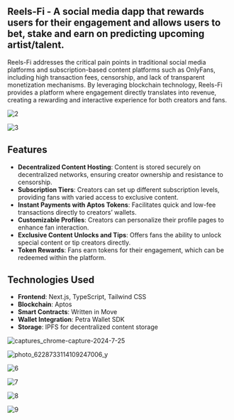## Reels-Fi - A social media dapp that rewards users for their engagement and allows users to bet, stake and earn on predicting upcoming artist/talent.

Reels-Fi addresses the critical pain points in traditional social media platforms and subscription-based content platforms such as OnlyFans, including high transaction fees, censorship, and lack of transparent monetization mechanisms. By leveraging blockchain technology, Reels-Fi provides a platform where engagement directly translates into revenue, creating a rewarding and interactive experience for both creators and fans.

![2](https://github.com/user-attachments/assets/e0666309-c01e-4305-b466-fa22ff230d97)

![3](https://github.com/user-attachments/assets/477b41c7-d999-4ac3-8851-8e90362f348c)

## Features
- **Decentralized Content Hosting**: Content is stored securely on decentralized networks, ensuring creator ownership and resistance to censorship.
- **Subscription Tiers**: Creators can set up different subscription levels, providing fans with varied access to exclusive content.
- **Instant Payments with Aptos Tokens**: Facilitates quick and low-fee transactions directly to creators’ wallets.
- **Customizable Profiles**: Creators can personalize their profile pages to enhance fan interaction.
- **Exclusive Content Unlocks and Tips**: Offers fans the ability to unlock special content or tip creators directly.
- **Token Rewards**: Fans earn tokens for their engagement, which can be redeemed within the platform.

## Technologies Used
- **Frontend**: Next.js, TypeScript, Tailwind CSS
- **Blockchain**: Aptos
- **Smart Contracts**: Written in Move
- **Wallet Integration**: Petra Wallet SDK
- **Storage**: IPFS for decentralized content storage

![captures_chrome-capture-2024-7-25](https://github.com/user-attachments/assets/bc824b45-fa02-4055-a6cd-4bbb1eb44ec3)

![photo_6228733114109247006_y](https://github.com/user-attachments/assets/48037422-c6d9-413a-a90a-89811ea70856)

![6](https://github.com/user-attachments/assets/b2ce97f1-511e-4896-b11c-fca5b899e291)

![7](https://github.com/user-attachments/assets/13ae3c7e-ff7a-4a1f-8bd9-101b7a79a3d4)

![8](https://github.com/user-attachments/assets/c335cc3c-866c-4cb5-9041-596f4e3ac2ce)

![9](https://github.com/user-attachments/assets/fbe68fc4-e031-48e4-9ed1-d4a7db8b5974)
